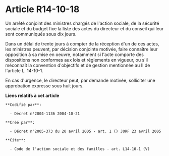 # Article R14-10-18

Un arrêté conjoint des ministres chargés de l'action sociale, de la sécurité sociale et du budget fixe la liste des actes du
directeur et du conseil qui leur sont communiqués sous dix jours. 

Dans un délai de trente jours à compter de la réception d'un de ces actes, les ministres peuvent, par décision conjointe
motivée, faire connaître leur opposition à sa mise en oeuvre, notamment si l'acte comporte des dispositions non conformes aux
lois et règlements en vigueur, ou s'il méconnaît la convention d'objectifs et de gestion mentionnée au II de l'article L.
14-10-1. 

En cas d'urgence, le directeur peut, par demande motivée, solliciter une approbation expresse sous huit jours.

**Liens relatifs à cet article**

	**Codifié par**:

	  - Décret n°2004-1136 2004-10-21

	**Créé par**:

	  - Décret n°2005-373 du 20 avril 2005 - art. 1 () JORF 23 avril 2005

	**Cite**:

	  - Code de l'action sociale et des familles - art. L14-10-1 (V)
